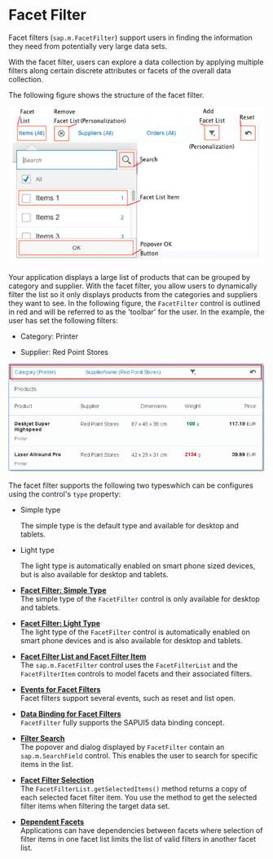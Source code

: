 <!-- loioc6c38217a4a64001a22ad76cdfa97fae -->

# Facet Filter

Facet filters \(`sap.m.FacetFilter`\) support users in finding the information they need from potentially very large data sets.

With the facet filter, users can explore a data collection by applying multiple filters along certain discrete attributes or facets of the overall data collection.

The following figure shows the structure of the facet filter.

 ![](images/SAPUI5_Facet_Filter_Anatomy_f144853.png) 



Your application displays a large list of products that can be grouped by category and supplier. With the facet filter, you allow users to dynamically filter the list so it only displays products from the categories and suppliers they want to see. In the following figure, the `FacetFilter` control is outlined in red and will be referred to as the 'toolbar' for the user. In the example, the user has set the following filters:

-   Category: Printer

-   Supplier: Red Point Stores


![](images/SAPUI5_Facet_Filter_Example_f57566c.png)

The facet filter supports the following two typeswhich can be configures using the control's `type` property:

-   Simple type

    The simple type is the default type and available for desktop and tablets.

-   Light type

    The light type is automatically enabled on smart phone sized devices, but is also available for desktop and tablets.


-   **[Facet Filter: Simple Type](facet-filter-simple-type-1586c19.md "The simple type of the FacetFilter control is only available for
		desktop and tablets.")**  
The simple type of the `FacetFilter` control is only available for desktop and tablets.
-   **[Facet Filter: Light Type](facet-filter-light-type-bb2aca0.md "The light type of the FacetFilter control is automatically enabled on
		smart phone devices and is also available for desktop and tablets.")**  
The light type of the `FacetFilter` control is automatically enabled on smart phone devices and is also available for desktop and tablets.
-   **[Facet Filter List and Facet Filter Item](facet-filter-list-and-facet-filter-item-395392f.md "The sap.m.FacetFilter control uses the FacetFilterList
		and the FacetFilterItem controls to model facets and their associated
		filters.")**  
The `sap.m.FacetFilter` control uses the `FacetFilterList` and the `FacetFilterItem` controls to model facets and their associated filters.
-   **[Events for Facet Filters](events-for-facet-filters-05c0ffc.md "Facet filters support several events, such as reset and list open.")**  
Facet filters support several events, such as reset and list open.
-   **[Data Binding for Facet Filters](data-binding-for-facet-filters-e17beca.md "FacetFilter fully supports the SAPUI5 data binding concept.")**  
`FacetFilter` fully supports the SAPUI5 data binding concept.
-   **[Filter Search](filter-search-559f60e.md "The popover and dialog displayed by FacetFilter contain an
			sap.m.SearchField control. This enables the user to search for specific
		items in the list.")**  
The popover and dialog displayed by `FacetFilter` contain an `sap.m.SearchField` control. This enables the user to search for specific items in the list.
-   **[Facet Filter Selection](facet-filter-selection-ef860fc.md "The FacetFilterList.getSelectedItems() method returns a copy of each
        selected facet filter item. You use the method to get the selected filter items when
        filtering the target data set.")**  
The `FacetFilterList.getSelectedItems()` method returns a copy of each selected facet filter item. You use the method to get the selected filter items when filtering the target data set.
-   **[Dependent Facets](dependent-facets-e702774.md "Applications can have dependencies between facets where selection of filter items in one
        facet list limits the list of valid filters in another facet list.")**  
Applications can have dependencies between facets where selection of filter items in one facet list limits the list of valid filters in another facet list.

